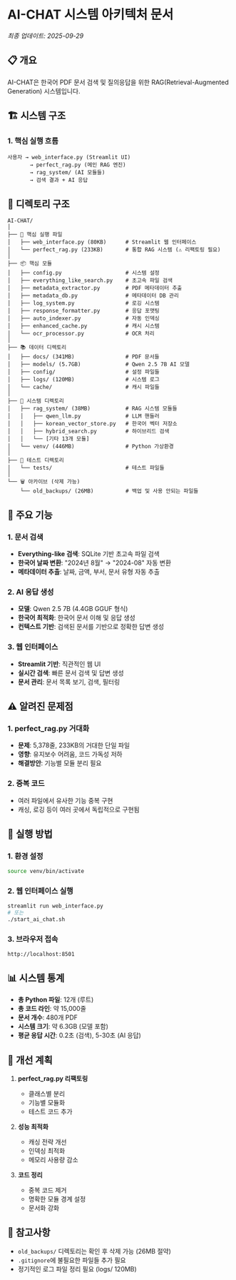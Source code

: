 # AI-CHAT 시스템 아키텍처 문서
*최종 업데이트: 2025-09-29*

## 📋 개요
AI-CHAT은 한국어 PDF 문서 검색 및 질의응답을 위한 RAG(Retrieval-Augmented Generation) 시스템입니다.

## 🏗️ 시스템 구조

### 1. 핵심 실행 흐름
```
사용자 → web_interface.py (Streamlit UI)
       → perfect_rag.py (메인 RAG 엔진)
       → rag_system/ (AI 모듈들)
       → 검색 결과 + AI 응답
```

## 📁 디렉토리 구조

```
AI-CHAT/
│
├── 🎯 핵심 실행 파일
│   ├── web_interface.py (80KB)      # Streamlit 웹 인터페이스
│   └── perfect_rag.py (233KB)       # 통합 RAG 시스템 (⚠️ 리팩토링 필요)
│
├── 📦 핵심 모듈
│   ├── config.py                    # 시스템 설정
│   ├── everything_like_search.py    # 초고속 파일 검색
│   ├── metadata_extractor.py        # PDF 메타데이터 추출
│   ├── metadata_db.py               # 메타데이터 DB 관리
│   ├── log_system.py                # 로깅 시스템
│   ├── response_formatter.py        # 응답 포맷팅
│   ├── auto_indexer.py              # 자동 인덱싱
│   ├── enhanced_cache.py            # 캐시 시스템
│   └── ocr_processor.py             # OCR 처리
│
├── 📚 데이터 디렉토리
│   ├── docs/ (341MB)                # PDF 문서들
│   ├── models/ (5.7GB)              # Qwen 2.5 7B AI 모델
│   ├── config/                      # 설정 파일들
│   ├── logs/ (120MB)                # 시스템 로그
│   └── cache/                       # 캐시 파일들
│
├── 🔧 시스템 디렉토리
│   ├── rag_system/ (38MB)           # RAG 시스템 모듈들
│   │   ├── qwen_llm.py              # LLM 핸들러
│   │   ├── korean_vector_store.py   # 한국어 벡터 저장소
│   │   ├── hybrid_search.py         # 하이브리드 검색
│   │   └── [기타 13개 모듈]
│   └── venv/ (446MB)                # Python 가상환경
│
├── 🧪 테스트 디렉토리
│   └── tests/                       # 테스트 파일들
│
└── 🗑️ 아카이브 (삭제 가능)
    └── old_backups/ (26MB)          # 백업 및 사용 안되는 파일들

```

## 🔑 주요 기능

### 1. 문서 검색
- **Everything-like 검색**: SQLite 기반 초고속 파일 검색
- **한국어 날짜 변환**: "2024년 8월" → "2024-08" 자동 변환
- **메타데이터 추출**: 날짜, 금액, 부서, 문서 유형 자동 추출

### 2. AI 응답 생성
- **모델**: Qwen 2.5 7B (4.4GB GGUF 형식)
- **한국어 최적화**: 한국어 문서 이해 및 응답 생성
- **컨텍스트 기반**: 검색된 문서를 기반으로 정확한 답변 생성

### 3. 웹 인터페이스
- **Streamlit 기반**: 직관적인 웹 UI
- **실시간 검색**: 빠른 문서 검색 및 답변 생성
- **문서 관리**: 문서 목록 보기, 검색, 필터링

## ⚠️ 알려진 문제점

### 1. perfect_rag.py 거대화
- **문제**: 5,378줄, 233KB의 거대한 단일 파일
- **영향**: 유지보수 어려움, 코드 가독성 저하
- **해결방안**: 기능별 모듈 분리 필요

### 2. 중복 코드
- 여러 파일에서 유사한 기능 중복 구현
- 캐싱, 로깅 등이 여러 곳에서 독립적으로 구현됨

## 🚀 실행 방법

### 1. 환경 설정
```bash
source venv/bin/activate
```

### 2. 웹 인터페이스 실행
```bash
streamlit run web_interface.py
# 또는
./start_ai_chat.sh
```

### 3. 브라우저 접속
```
http://localhost:8501
```

## 📊 시스템 통계

- **총 Python 파일**: 12개 (루트)
- **총 코드 라인**: 약 15,000줄
- **문서 개수**: 480개 PDF
- **시스템 크기**: 약 6.3GB (모델 포함)
- **평균 응답 시간**: 0.2초 (검색), 5-30초 (AI 응답)

## 🔧 개선 계획

1. **perfect_rag.py 리팩토링**
   - 클래스별 분리
   - 기능별 모듈화
   - 테스트 코드 추가

2. **성능 최적화**
   - 캐싱 전략 개선
   - 인덱싱 최적화
   - 메모리 사용량 감소

3. **코드 정리**
   - 중복 코드 제거
   - 명확한 모듈 경계 설정
   - 문서화 강화

## 📝 참고사항

- `old_backups/` 디렉토리는 확인 후 삭제 가능 (26MB 절약)
- `.gitignore`에 불필요한 파일들 추가 필요
- 정기적인 로그 파일 정리 필요 (logs/ 120MB)